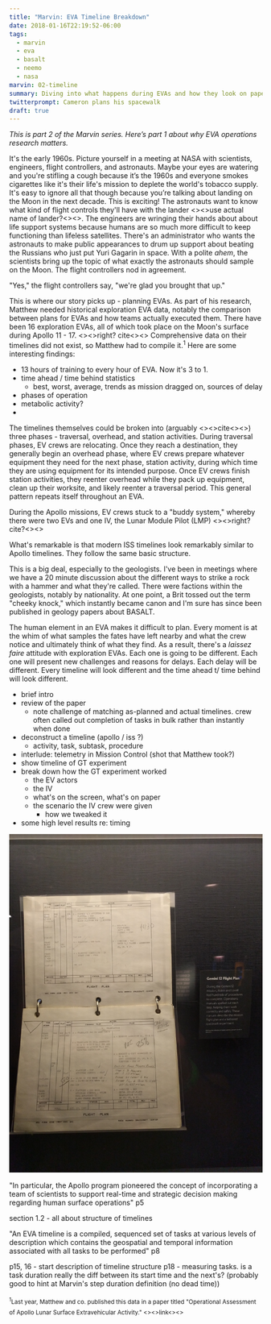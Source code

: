 ```yaml
---
title: "Marvin: EVA Timeline Breakdown"
date: 2018-01-16T22:19:52-06:00
tags:
  - marvin
  - eva
  - basalt
  - neemo
  - nasa
marvin: 02-timeline
summary: Diving into what happens during EVAs and how they look on paper.
twitterprompt: Cameron plans his spacewalk
draft: true
---
```


_This is part 2 of the Marvin series. Here’s part 1 about why EVA operations research matters._

<span class="lead-in">It's the early 1960s.</span> Picture yourself in a meeting at NASA with scientists, engineers, flight controllers, and astronauts. Maybe your eyes are watering and you're stifling a cough because it’s the 1960s and everyone smokes cigarettes like it's their life's mission to deplete the world's tobacco supply. It's easy to ignore all that though because you’re talking about landing on the Moon in the next decade. This is exciting! The astronauts want to know what kind of flight controls they'll have with the lander <><>use actual name of lander?<><>. The engineers are wringing their hands about about life support systems because humans are so much more difficult to keep functioning than lifeless satellites. There's an administrator who wants the astronauts to make public appearances to drum up support about beating the Russians who just put Yuri Gagarin in space. With a polite _ahem_, the scientists bring up the topic of what exactly the astronauts should sample on the Moon. The flight controllers nod in agreement.

"Yes," the flight controllers say, "we're glad you brought that up."

This is where our story picks up - planning EVAs. As part of his research, Matthew needed historical exploration EVA data, notably the comparison between plans for EVAs and how teams actually executed them. There have been 16 exploration EVAs, all of which took place on the Moon's surface during Apollo 11 - 17.  <><>right? cite<><> Comprehensive data on their timelines did not exist, so Matthew had to compile it.<sup>1</sup> Here are some interesting findings:

* 13 hours of training to every hour of EVA. Now it's 3 to 1.
* time ahead / time behind statistics
	* best, worst, average, trends as mission dragged on, sources of delay
* phases of operation
* metabolic activity?
* 

The timelines themselves could be broken into (arguably <><>cite<><>) three phases - traversal, overhead, and station activities. During traversal phases, EV crews are relocating. Once they reach a destination, they generally begin an overhead phase, where EV crews prepare whatever equipment they need for the next phase, station activity, during which time they are using equipment for its intended purpose. Once EV crews finish station activities, they reenter overhead while they pack up equipment, clean up their worksite, and likely reenter a traversal period. This general pattern repeats itself throughout an EVA.

During the Apollo missions, EV crews stuck to a "buddy system," whereby there were two EVs and one IV, the Lunar Module Pilot (LMP) <><>right? cite?<><>

What's remarkable is that modern ISS timelines look remarkably similar to Apollo timelines. They follow the same basic structure.

This is a big deal, especially to the geologists. I've been in meetings where we have a 20 minute discussion about the different ways to strike a rock with a hammer and what they're called. There were factions within the geologists, notably by nationality. At one point, a Brit tossed out the term "cheeky knock," which instantly became canon and I'm sure has since been published in geology papers about BASALT.

The human element in an EVA makes it difficult to plan. Every moment is at the whim of what samples the fates have left nearby and what the crew notice and ultimately think of what they find. As a result, there's a _laissez faire_ attitude with exploration EVAs. Each one is going to be different. Each one will present new challenges and  reasons for delays. Each delay will be different. Every timeline will look different and the time ahead t/ time behind will look different.

* brief intro
* review of the paper
	- note challenge of matching as-planned and actual timelines. crew often called out completion of tasks in bulk rather than instantly when done
* deconstruct a timeline (apollo / iss ?)
	- activity, task, subtask, procedure
* interlude: telemetry in Mission Control (shot that Matthew took?)
* show timeline of GT experiment
* break down how the GT experiment worked
	- the EV actors
	- the IV
	- what's on the screen, what's on paper
	- the scenario the IV crew were given
		+ how we tweaked it
* some high level results re: timing

![<-FULLWIDTH->gemini 12 flight plan that looks like a spreadsheet](gemini_12_flight_plan.jpg)

"In particular, the Apollo program pioneered
the concept of incorporating a team of scientists to support real-time and strategic
decision making regarding human surface operations" p5

section 1.2 - all about structure of timelines

"An EVA timeline is
a compiled, sequenced set of tasks at various levels of description which contains
the geospatial and temporal information associated with all tasks to be performed" p8

p15, 16 - start description of timeline structure
p18 - measuring tasks. is a task duration really the diff between its start time and the next's? (probably good to hint at Marvin's step duration definition (no dead time))

<sub><sup>1</sup>Last year, Matthew and co. published this data in a paper titled "Operational Assessment of Apollo Lunar Surface Extravehicular Activity." <><>link<><> </sub>